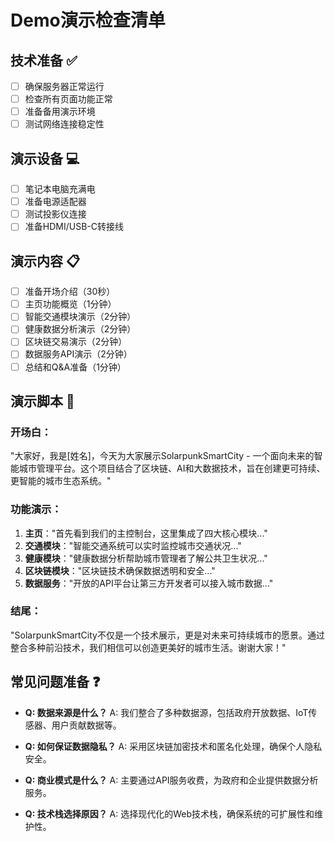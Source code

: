 # Demo演示检查清单

## 技术准备 ✅
- [ ] 确保服务器正常运行
- [ ] 检查所有页面功能正常
- [ ] 准备备用演示环境
- [ ] 测试网络连接稳定性

## 演示设备 💻
- [ ] 笔记本电脑充满电
- [ ] 准备电源适配器
- [ ] 测试投影仪连接
- [ ] 准备HDMI/USB-C转接线

## 演示内容 📋
- [ ] 准备开场介绍（30秒）
- [ ] 主页功能概览（1分钟）
- [ ] 智能交通模块演示（2分钟）
- [ ] 健康数据分析演示（2分钟）
- [ ] 区块链交易演示（2分钟）
- [ ] 数据服务API演示（2分钟）
- [ ] 总结和Q&A准备（1分钟）

## 演示脚本 🎤
### 开场白：
"大家好，我是[姓名]，今天为大家展示SolarpunkSmartCity - 一个面向未来的智能城市管理平台。这个项目结合了区块链、AI和大数据技术，旨在创建更可持续、更智能的城市生态系统。"

### 功能演示：
1. **主页**："首先看到我们的主控制台，这里集成了四大核心模块..."
2. **交通模块**："智能交通系统可以实时监控城市交通状况..."
3. **健康模块**："健康数据分析帮助城市管理者了解公共卫生状况..."
4. **区块链模块**："区块链技术确保数据透明和安全..."
5. **数据服务**："开放的API平台让第三方开发者可以接入城市数据..."

### 结尾：
"SolarpunkSmartCity不仅是一个技术展示，更是对未来可持续城市的愿景。通过整合多种前沿技术，我们相信可以创造更美好的城市生活。谢谢大家！"

## 常见问题准备 ❓
- **Q: 数据来源是什么？**
  A: 我们整合了多种数据源，包括政府开放数据、IoT传感器、用户贡献数据等。

- **Q: 如何保证数据隐私？**
  A: 采用区块链加密技术和匿名化处理，确保个人隐私安全。

- **Q: 商业模式是什么？**
  A: 主要通过API服务收费，为政府和企业提供数据分析服务。

- **Q: 技术栈选择原因？**
  A: 选择现代化的Web技术栈，确保系统的可扩展性和维护性。